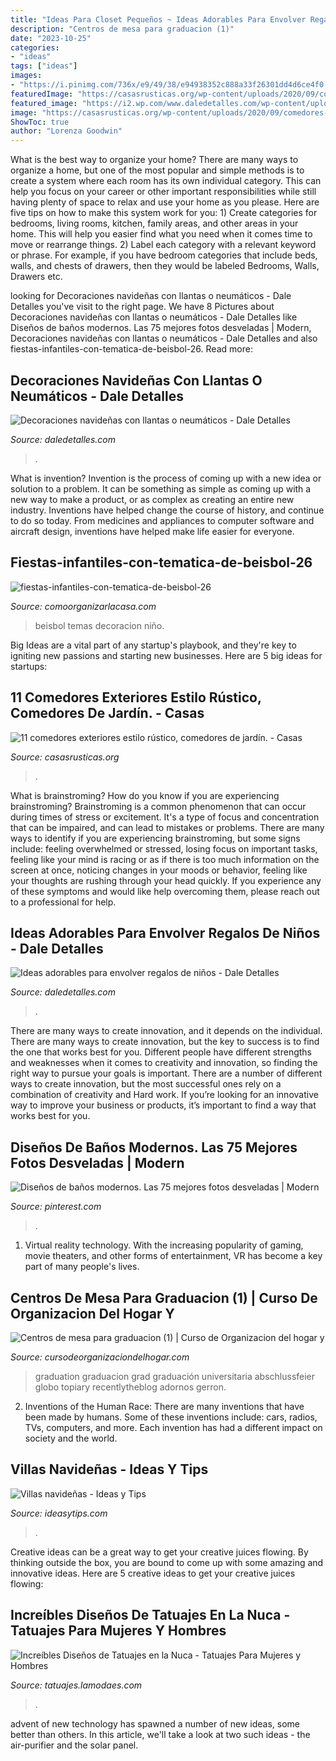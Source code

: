 ```yaml
---
title: "Ideas Para Closet Pequeños ~ Ideas Adorables Para Envolver Regalos De Niños"
description: "Centros de mesa para graduacion (1)"
date: "2023-10-25"
categories:
- "ideas"
tags: ["ideas"]
images:
- "https://i.pinimg.com/736x/e9/49/38/e94938352c888a33f26301dd4d6ce4f0.jpg"
featuredImage: "https://casasrusticas.org/wp-content/uploads/2020/09/comedores-exteriores-rusticos-8.jpg"
featured_image: "https://i2.wp.com/www.daledetalles.com/wp-content/uploads/2017/08/envolturas-de-animales9.jpg"
image: "https://casasrusticas.org/wp-content/uploads/2020/09/comedores-exteriores-rusticos-8.jpg"
ShowToc: true
author: "Lorenza Goodwin"
---
```



What is the best way to organize your home?
There are many ways to organize a home, but one of the most popular and simple methods is to create a system where each room has its own individual category. This can help you focus on your career or other important responsibilities while still having plenty of space to relax and use your home as you please. Here are five tips on how to make this system work for you: 1) Create categories for bedrooms, living rooms, kitchen, family areas, and other areas in your home. This will help you easier find what you need when it comes time to move or rearrange things. 2) Label each category with a relevant keyword or phrase. For example, if you have bedroom categories that include beds, walls, and chests of drawers, then they would be labeled Bedrooms, Walls, Drawers etc.

	

		
looking for Decoraciones navideñas con llantas o neumáticos - Dale Detalles you've visit to the right page. We have 8 Pictures about Decoraciones navideñas con llantas o neumáticos - Dale Detalles like Diseños de baños modernos. Las 75 mejores fotos desveladas | Modern, Decoraciones navideñas con llantas o neumáticos - Dale Detalles and also fiestas-infantiles-con-tematica-de-beisbol-26. Read more:
		
    
## Decoraciones Navideñas Con Llantas O Neumáticos - Dale Detalles

<img loading=lazy src="https://i1.wp.com/www.daledetalles.com/wp-content/uploads/2016/12/navidad-con-llantas4.jpg" onerror="this.onerror=null;this.src='https://tse1.mm.bing.net/th?id=OIP.DqKEQigdc8sa0l1DoRoxkAHaJ4&amp;pid=15.1';" alt="Decoraciones navideñas con llantas o neumáticos - Dale Detalles">

_Source: daledetalles.com_

>. 

	

What is invention?
Invention is the process of coming up with a new idea or solution to a problem. It can be something as simple as coming up with a new way to make a product, or as complex as creating an entire new industry. Inventions have helped change the course of history, and continue to do so today. From medicines and appliances to computer software and aircraft design, inventions have helped make life easier for everyone.

    
## Fiestas-infantiles-con-tematica-de-beisbol-26

<img loading=lazy src="https://comoorganizarlacasa.com/wp-content/uploads/2016/01/Fiestas-infantiles-con-tematica-de-beisbol-26.jpg" onerror="this.onerror=null;this.src='https://tse4.mm.bing.net/th?id=OIP.O4Z1NZCOQhs_oL0-R44QhwHaLD&amp;pid=15.1';" alt="fiestas-infantiles-con-tematica-de-beisbol-26">

_Source: comoorganizarlacasa.com_

>beisbol temas decoracion niño. 

	

Big Ideas are a vital part of any startup's playbook, and they're key to igniting new passions and starting new businesses. Here are 5 big ideas for startups: 

    
## 11 Comedores Exteriores Estilo Rústico, Comedores De Jardín. - Casas

<img loading=lazy src="https://casasrusticas.org/wp-content/uploads/2020/09/comedores-exteriores-rusticos-8.jpg" onerror="this.onerror=null;this.src='https://tse3.mm.bing.net/th?id=OIP.tLnAlXVjocMuioiyJfv5wwHaLG&amp;pid=15.1';" alt="11 comedores exteriores estilo rústico, comedores de jardín. - Casas">

_Source: casasrusticas.org_

>. 

	

What is brainstroming?
How do you know if you are experiencing brainstroming? Brainstroming is a common phenomenon that can occur during times of stress or excitement. It's a type of focus and concentration that can be impaired, and can lead to mistakes or problems. There are many ways to identify if you are experiencing brainstroming, but some signs include: feeling overwhelmed or stressed, losing focus on important tasks, feeling like your mind is racing or as if there is too much information on the screen at once, noticing changes in your moods or behavior, feeling like your thoughts are rushing through your head quickly. If you experience any of these symptoms and would like help overcoming them, please reach out to a professional for help.

    
## Ideas Adorables Para Envolver Regalos De Niños - Dale Detalles

<img loading=lazy src="https://i2.wp.com/www.daledetalles.com/wp-content/uploads/2017/08/envolturas-de-animales9.jpg" onerror="this.onerror=null;this.src='https://tse4.mm.bing.net/th?id=OIP.N1GA9aGBqo1Do9PQoB0hLgHaMQ&amp;pid=15.1';" alt="Ideas adorables para envolver regalos de niños - Dale Detalles">

_Source: daledetalles.com_

>. 

	

There are many ways to create innovation, and it depends on the individual.
There are many ways to create innovation, but the key to success is to find the one that works best for you. Different people have different strengths and weaknesses when it comes to creativity and innovation, so finding the right way to pursue your goals is important. There are a number of different ways to create innovation, but the most successful ones rely on a combination of creativity and Hard work. If you’re looking for an innovative way to improve your business or products, it’s important to find a way that works best for you.

    
## Diseños De Baños Modernos. Las 75 Mejores Fotos Desveladas | Modern

<img loading=lazy src="https://i.pinimg.com/736x/e9/49/38/e94938352c888a33f26301dd4d6ce4f0.jpg" onerror="this.onerror=null;this.src='https://tse3.mm.bing.net/th?id=OIP.M1jk9fdYf9IcECs180O6HgHaLH&amp;pid=15.1';" alt="Diseños de baños modernos. Las 75 mejores fotos desveladas | Modern">

_Source: pinterest.com_

>. 

	

1. Virtual reality technology. With the increasing popularity of gaming, movie theaters, and other forms of entertainment, VR has become a key part of many people's lives.

    
## Centros De Mesa Para Graduacion (1) | Curso De Organizacion Del Hogar Y

<img loading=lazy src="https://cursodeorganizaciondelhogar.com/wp-content/uploads/2016/05/Centros-de-mesa-para-graduacion-1.jpg" onerror="this.onerror=null;this.src='https://tse4.mm.bing.net/th?id=OIP.KTB0EPspuz-q-HXBD7ILuwAAAA&amp;pid=15.1';" alt="Centros de mesa para graduacion (1) | Curso de Organizacion del hogar y">

_Source: cursodeorganizaciondelhogar.com_

>graduation graduacion grad graduación universitaria abschlussfeier globo topiary recentlytheblog adornos gerron. 

	

2. Inventions of the Human Race:
There are many inventions that have been made by humans. Some of these inventions include: cars, radios, TVs, computers, and more. Each invention has had a different impact on society and the world.

    
## Villas Navideñas - Ideas Y Tips

<img loading=lazy src="https://ideasytips.com/wp-content/uploads/2020/10/FOTO02.VILLA_-1152x1536.jpg" onerror="this.onerror=null;this.src='https://tse3.mm.bing.net/th?id=OIP.4H0_zNwzx6cmgqRkhsXkCwHaJ4&amp;pid=15.1';" alt="Villas navideñas - Ideas y Tips">

_Source: ideasytips.com_

>. 

	

Creative ideas can be a great way to get your creative juices flowing. By thinking outside the box, you are bound to come up with some amazing and innovative ideas. Here are 5 creative ideas to get your creative juices flowing: 

    
## Increíbles Diseños De Tatuajes En La Nuca - Tatuajes Para Mujeres Y Hombres

<img loading=lazy src="http://tatuajes.lamodaes.com/wp-content/uploads/2017/06/tatuajes-en-la-nuca-34.jpg" onerror="this.onerror=null;this.src='https://tse2.mm.bing.net/th?id=OIP.c0-NuBLQaaO6ayApj1-b1gHaLE&amp;pid=15.1';" alt="Increíbles Diseños de Tatuajes en la Nuca - Tatuajes Para Mujeres y Hombres">

_Source: tatuajes.lamodaes.com_

>. 

	

advent of new technology has spawned a number of new ideas, some better than others. In this article, we'll take a look at two such ideas - the air-purifier and the solar panel.

